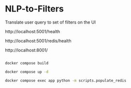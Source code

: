 # NLP-to-Filters
Translate user query to set of filters on the UI

http://localhost:5001/health


http://localhost:5001/redis/health


http://localhost:8001/ 

```sh

docker compose build

docker compose up -d

docker compose exec app python -m scripts.populate_redis

```
